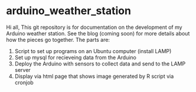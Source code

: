 # arduino_weather_station

Hi all,
This git repository is for documentation on the development of my Arduino weather station.  See the blog (coming soon) for more details about how the pieces go together.  The parts are:
1. Script to set up programs on an Ubuntu computer (install LAMP)
2. Set up mysql for recieveing data from the Arduino 
3. Deploy the Arduino with sensors to collect data and send to the LAMP server
4. Display via html page that shows image generated by R script via cronjob
